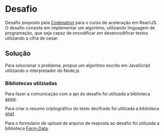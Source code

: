 # Desafio

Desafio proposto pela [Codenation](https://www.codenation.dev/) para o curso de aceleração em ReactJS.
O desafio consiste em implementar um algoritmo, utilizando linguagem de programação, que seja capaz de encodificar em desencodificar textos utilizando a cifra de cesar.

## Solução

Para solucionar o problema, propus um algoritmo escrito em JavaScript utilizando o interpretador do Node.js.

### Bibliotecas utilziadas

Para fazer a comunicação com a api do desafio foi utilizada a biblioteca [axios](https://www.npmjs.com/package/axios).

Para criar o resumo criptográfico do texto decifrado foi utilizada a biblioteca [sha1](https://www.npmjs.com/package/sha1).

Para o formulario de upload de arquivo de resposta ao desafio foi utilizada a biblioteca [Form-Data](https://www.npmjs.com/package/form-data).
